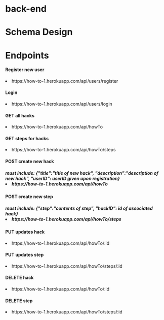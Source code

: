 # back-end
# Schema Design
# Endpoints
<h4>Register new user</h4>
<li>https://how-to-1.herokuapp.com/api/users/register</li>
<h4>Login</h4>
<li>https://how-to-1.herokuapp.com/api/users/login</li>
<h4>GET all hacks</h4>
<li>https://how-to-1.herokuapp.com/api/howTo</li>
<h4>GET steps for hacks</h4>
<li>https://how-to-1.herokuapp.com/api/howTo/steps</li>
<h4>POST create new hack</h4>
<h5>must include: {"title":"title of new hack", "description":"description of new hack", "userID": <span>userID given upon registration</span>}
<li>https://how-to-1.herokuapp.com/api/howTo</li>
<h4>POST create new step</h4>
<h5>must include: {"step":"contents of step", "hackID": <span>id of associated hack</span>}
<li>https://how-to-1.herokuapp.com/api/howTo/steps</li>
<h4>PUT updates hack</h4>
<li>https://how-to-1.herokuapp.com/api/howTo/:id</li>
<h4>PUT updates step</h4>
<li>https://how-to-1.herokuapp.com/api/howTo/steps/:id</li>
<h4>DELETE hack</h4>
<li>https://how-to-1.herokuapp.com/api/howTo/:id</li>
<h4>DELETE step</h4>
<li>https://how-to-1.herokuapp.com/api/howTo/steps/:id</li>

